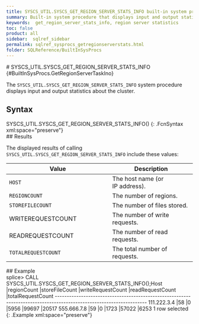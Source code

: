```yaml
---
title: SYSCS_UTIL.SYSCS_GET_REGION_SERVER_STATS_INFO built-in system procedure
summary: Built-in system procedure that displays input and output statistics about the cluster.
keywords:  get_region_server_stats_info, region server statistics
toc: false
product: all
sidebar:  sqlref_sidebar
permalink: sqlref_sysprocs_getregionserverstats.html
folder: SQLReference/BuiltInSysProcs
---
```

<section>
<div class="TopicContent" data-swiftype-index="true" markdown="1">
# SYSCS_UTIL.SYSCS_GET_REGION_SERVER_STATS_INFO   {#BuiltInSysProcs.GetRegionServerTaskIno}

The `SYSCS_UTIL.SYSCS_GET_REGION_SERVER_STATS_INFO` system procedure
displays input and output statistics about the cluster.

## Syntax

<div class="fcnWrapperWide" markdown="1">
    SYSCS_UTIL.SYSCS_GET_REGION_SERVER_STATS_INFO()
{: .FcnSyntax xml:space="preserve"}

</div>
## Results

The displayed results of calling
`SYSCS_UTIL.SYSCS_GET_REGION_SERVER_STATS_INFO` include these values:

<table summary=" summary=&quot;Columns in Get_Region_Server_Stats_Info results display&quot;">
                <col />
                <col />
                <thead>
                    <tr>
                        <th>Value</th>
                        <th>Description</th>
                    </tr>
                </thead>
                <tbody>
                    <tr>
                        <td><code>HOST					</code></td>
                        <td>The host name (or IP address).</td>
                    </tr>
                    <tr>
                        <td><code>REGIONCOUNT					</code></td>
                        <td>The number of regions.</td>
                    </tr>
                    <tr>
                        <td><code>STOREFILECOUNT					</code></td>
                        <td>The number of files stored.</td>
                    </tr>
                    <tr>
                        <td class="CodeFont">WRITEREQUESTCOUNT
					</td>
                        <td>The number of write requests.</td>
                    </tr>
                    <tr>
                        <td class="CodeFont">READREQUESTCOUNT
					</td>
                        <td>The number of read requests.</td>
                    </tr>
                    <tr>
                        <td><code>TOTALREQUESTCOUNT	</code></td>
                        <td>The total number of requests.</td>
                    </tr>
                </tbody>
            </table>
## Example

<div class="preWrapperWide" markdown="1">
    splice> CALL SYSCS_UTIL.SYSCS_GET_REGION_SERVER_STATS_INFO();Host          |regionCount         |storeFileCount      |writeRequestCount   |readRequestCount    |totalRequestCount
    --------------------------------------------------------------------------------------------------------------------
    111.222.3.4   |58                  |0                   |5956                |99697               |20517
    555.666.7.8   |59                  |0                   |1723                |57022               |6253
    1 row selected
{: .Example xml:space="preserve"}

</div>
</div>
</section>

